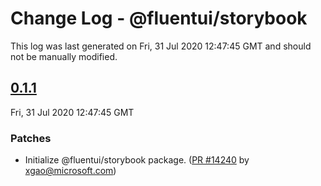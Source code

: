 # Change Log - @fluentui/storybook

This log was last generated on Fri, 31 Jul 2020 12:47:45 GMT and should not be manually modified.

<!-- Start content -->

## [0.1.1](https://github.com/microsoft/fluentui/tree/@fluentui/storybook_v0.1.1)

Fri, 31 Jul 2020 12:47:45 GMT

### Patches

- Initialize @fluentui/storybook package. ([PR #14240](https://github.com/microsoft/fluentui/pull/14240) by xgao@microsoft.com)
